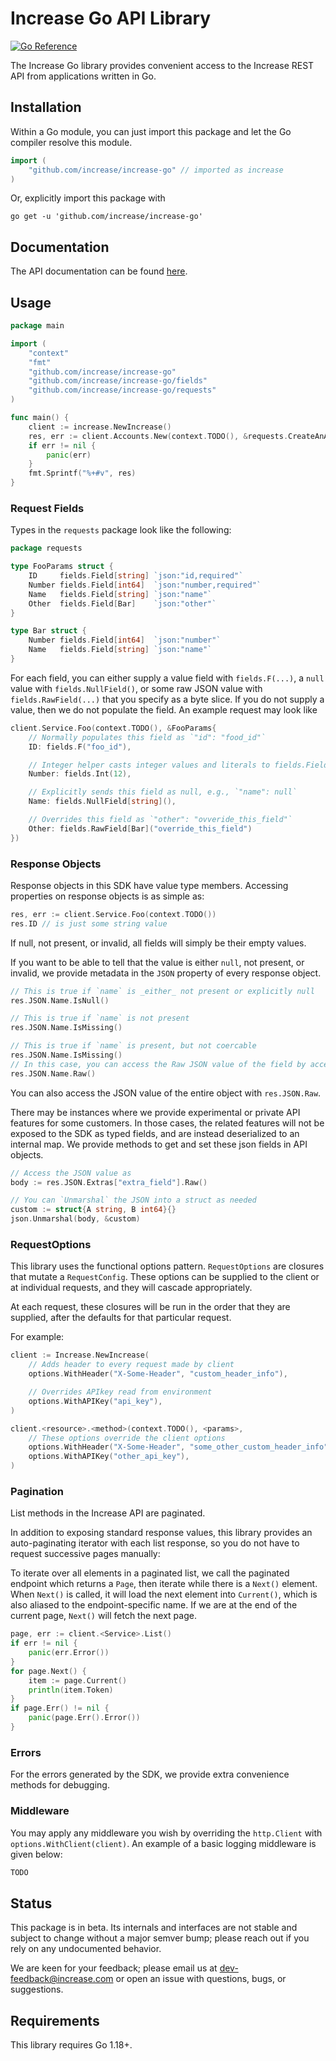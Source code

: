 # Increase Go API Library

<a href="https://pkg.go.dev/github.com/increase/increase-go"><img src="https://pkg.go.dev/badge/github.com/increase/increase-go.svg" alt="Go Reference"></a>

The Increase Go library provides convenient access to the Increase REST
API from applications written in Go.

## Installation

Within a Go module, you can just import this package and let the Go compiler
resolve this module.

```go
import (
	"github.com/increase/increase-go" // imported as increase
)
```

Or, explicitly import this package with

```
go get -u 'github.com/increase/increase-go'
```

## Documentation

The API documentation can be found [here](https://increase.com/documentation).

## Usage

```go
package main

import (
	"context"
	"fmt"
	"github.com/increase/increase-go"
	"github.com/increase/increase-go/fields"
	"github.com/increase/increase-go/requests"
)

func main() {
	client := increase.NewIncrease()
	res, err := client.Accounts.New(context.TODO(), &requests.CreateAnAccountParameters{Name: fields.F("My First Increase Account")})
	if err != nil {
		panic(err)
	}
	fmt.Sprintf("%+#v", res)
}

```

### Request Fields

Types in the `requests` package look like the following:

```go
package requests

type FooParams struct {
    ID     fields.Field[string] `json:"id,required"`
    Number fields.Field[int64]  `json:"number,required"`
    Name   fields.Field[string] `json:"name"`
    Other  fields.Field[Bar]    `json:"other"`
}

type Bar struct {
    Number fields.Field[int64]  `json:"number"`
    Name   fields.Field[string] `json:"name"`
}
```

For each field, you can either supply a value field with `fields.F(...)`, a
`null` value with `fields.NullField()`, or some raw JSON value with
`fields.RawField(...)` that you specify as a byte slice. If you do not supply a
value, then we do not populate the field. An example request may look like

```go
client.Service.Foo(context.TODO(), &FooParams{
    // Normally populates this field as `"id": "food_id"`
    ID: fields.F("foo_id"),

    // Integer helper casts integer values and literals to fields.Field[int64]
    Number: fields.Int(12),

    // Explicitly sends this field as null, e.g., `"name": null`
    Name: fields.NullField[string](),

    // Overrides this field as `"other": "ovveride_this_field"`
    Other: fields.RawField[Bar]("override_this_field")
})
```

### Response Objects

Response objects in this SDK have value type members. Accessing properties on
response objects is as simple as:

```go
res, err := client.Service.Foo(context.TODO())
res.ID // is just some string value
```

If null, not present, or invalid, all fields will simply be their empty values.

If you want to be able to tell that the value is either `null`, not present, or
invalid, we provide metadata in the `JSON` property of every response object.

```go
// This is true if `name` is _either_ not present or explicitly null
res.JSON.Name.IsNull()

// This is true if `name` is not present
res.JSON.Name.IsMissing()

// This is true if `name` is present, but not coercable
res.JSON.Name.IsMissing()
// In this case, you can access the Raw JSON value of the field by accessing
res.JSON.Name.Raw()
```

You can also access the JSON value of the entire object with `res.JSON.Raw`.

There may be instances where we provide experimental or private API features
for some customers. In those cases, the related features will not be exposed to
the SDK as typed fields, and are instead deserialized to an internal map. We
provide methods to get and set these json fields in API objects.

```go
// Access the JSON value as
body := res.JSON.Extras["extra_field"].Raw()

// You can `Unmarshal` the JSON into a struct as needed
custom := struct{A string, B int64}{}
json.Unmarshal(body, &custom)
```

### RequestOptions

This library uses the functional options pattern. `RequestOptions` are closures
that mutate a `RequestConfig`. These options can be supplied to the client or
at individual requests, and they will cascade appropriately.

At each request, these closures will be run in the order that they are
supplied, after the defaults for that particular request.

For example:

```go
client := Increase.NewIncrease(
    // Adds header to every request made by client
    options.WithHeader("X-Some-Header", "custom_header_info"),

    // Overrides APIkey read from environment
    options.WithAPIKey("api_key"),
)

client.<resource>.<method>(context.TODO(), <params>,
    // These options override the client options
    options.WithHeader("X-Some-Header", "some_other_custom_header_info"),
    options.WithAPIKey("other_api_key"),
)
```

### Pagination

List methods in the Increase API are paginated.

In addition to exposing standard response values, this library provides an
auto-paginating iterator with each list response, so you do not have to request
successive pages manually:

To iterate over all elements in a paginated list, we call the paginated
endpoint which returns a `Page`, then iterate while there is a `Next()`
element. When `Next()` is called, it will load the next element into
`Current()`, which is also aliased to the endpoint-specific name. If we are at
the end of the current page, `Next()` will fetch the next page.

```go
page, err := client.<Service>.List()
if err != nil {
    panic(err.Error())
}
for page.Next() {
    item := page.Current()
    println(item.Token)
}
if page.Err() != nil {
    panic(page.Err().Error())
}
```

### Errors

For the errors generated by the SDK, we provide extra convenience methods for debugging.

### Middleware

You may apply any middleware you wish by overriding the `http.Client` with
`options.WithClient(client)`. An example of a basic logging middleware is given
below:

```go
TODO
```

## Status

This package is in beta. Its internals and interfaces are not stable and
subject to change without a major semver bump; please reach out if you rely on
any undocumented behavior.

We are keen for your feedback; please email us at
[dev-feedback@increase.com](mailto:dev-feedback@increase.com) or open an issue with questions, bugs, or
suggestions.

## Requirements

This library requires Go 1.18+.